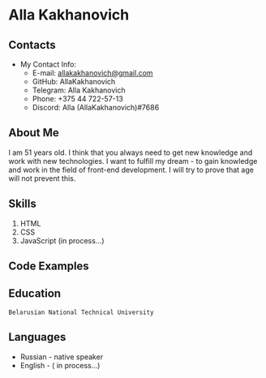 # Alla Kakhanovich

## Contacts
  * My Contact Info:
       + E-mail: allakakhanovich@gmail.com
       + GitHub: AllaKakhanovich
       + Telegram: Alla Kakhanovich
       + Phone: +375 44 722-57-13
       + Discord: Alla (AllaKakhanovich)#7686

## About Me
  I am 51 years old. I think that you always need to get new knowledge and work with new technologies.
  I want to fulfill my dream - to gain knowledge and work in the field of front-end development.
  I will try to prove that age will not prevent this.
 
## Skills
  1. HTML
  2. CSS 
  3. JavaScript (in process…)

## Code Examples

## Education
	Belarusian National Technical University

## Languages
  +	Russian - native speaker
  +	English - ( in process…)
